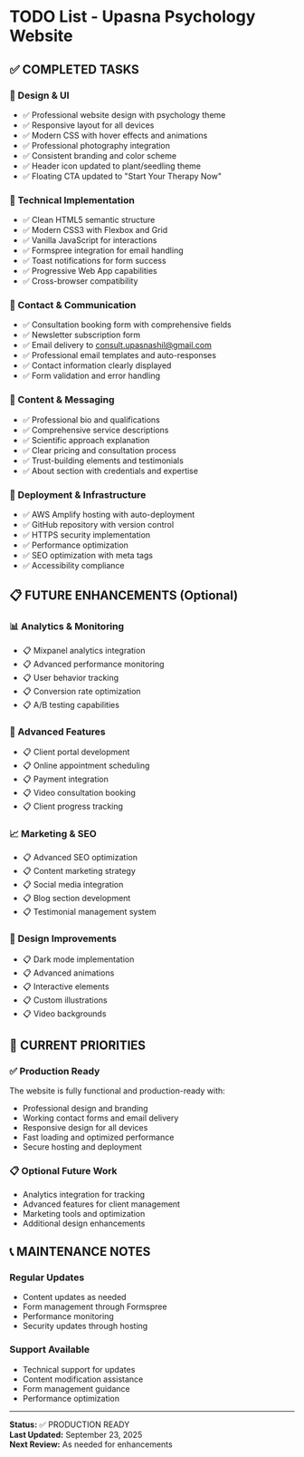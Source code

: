 # TODO List - Upasna Psychology Website

## ✅ COMPLETED TASKS

### 🎨 Design & UI
- ✅ Professional website design with psychology theme
- ✅ Responsive layout for all devices
- ✅ Modern CSS with hover effects and animations
- ✅ Professional photography integration
- ✅ Consistent branding and color scheme
- ✅ Header icon updated to plant/seedling theme
- ✅ Floating CTA updated to "Start Your Therapy Now"

### 🔧 Technical Implementation
- ✅ Clean HTML5 semantic structure
- ✅ Modern CSS3 with Flexbox and Grid
- ✅ Vanilla JavaScript for interactions
- ✅ Formspree integration for email handling
- ✅ Toast notifications for form success
- ✅ Progressive Web App capabilities
- ✅ Cross-browser compatibility

### 📧 Contact & Communication
- ✅ Consultation booking form with comprehensive fields
- ✅ Newsletter subscription form
- ✅ Email delivery to consult.upasnashil@gmail.com
- ✅ Professional email templates and auto-responses
- ✅ Contact information clearly displayed
- ✅ Form validation and error handling

### 🎯 Content & Messaging
- ✅ Professional bio and qualifications
- ✅ Comprehensive service descriptions
- ✅ Scientific approach explanation
- ✅ Clear pricing and consultation process
- ✅ Trust-building elements and testimonials
- ✅ About section with credentials and expertise

### 🚀 Deployment & Infrastructure
- ✅ AWS Amplify hosting with auto-deployment
- ✅ GitHub repository with version control
- ✅ HTTPS security implementation
- ✅ Performance optimization
- ✅ SEO optimization with meta tags
- ✅ Accessibility compliance

## 📋 FUTURE ENHANCEMENTS (Optional)

### 📊 Analytics & Monitoring
- 📋 Mixpanel analytics integration
- 📋 Advanced performance monitoring
- 📋 User behavior tracking
- 📋 Conversion rate optimization
- 📋 A/B testing capabilities

### 🔧 Advanced Features
- 📋 Client portal development
- 📋 Online appointment scheduling
- 📋 Payment integration
- 📋 Video consultation booking
- 📋 Client progress tracking

### 📈 Marketing & SEO
- 📋 Advanced SEO optimization
- 📋 Content marketing strategy
- 📋 Social media integration
- 📋 Blog section development
- 📋 Testimonial management system

### 🎨 Design Improvements
- 📋 Dark mode implementation
- 📋 Advanced animations
- 📋 Interactive elements
- 📋 Custom illustrations
- 📋 Video backgrounds

## 🎯 CURRENT PRIORITIES

### ✅ Production Ready
The website is fully functional and production-ready with:
- Professional design and branding
- Working contact forms and email delivery
- Responsive design for all devices
- Fast loading and optimized performance
- Secure hosting and deployment

### 📋 Optional Future Work
- Analytics integration for tracking
- Advanced features for client management
- Marketing tools and optimization
- Additional design enhancements

## 📞 MAINTENANCE NOTES

### Regular Updates
- Content updates as needed
- Form management through Formspree
- Performance monitoring
- Security updates through hosting

### Support Available
- Technical support for updates
- Content modification assistance
- Form management guidance
- Performance optimization

---
**Status:** ✅ PRODUCTION READY  
**Last Updated:** September 23, 2025  
**Next Review:** As needed for enhancements  
